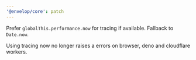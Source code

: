 ```yaml
---
'@envelop/core': patch
---
```


Prefer `globalThis.performance.now` for tracing if available. Fallback to `Date.now`.

Using tracing now no longer raises a errors on browser, deno and cloudflare workers.
